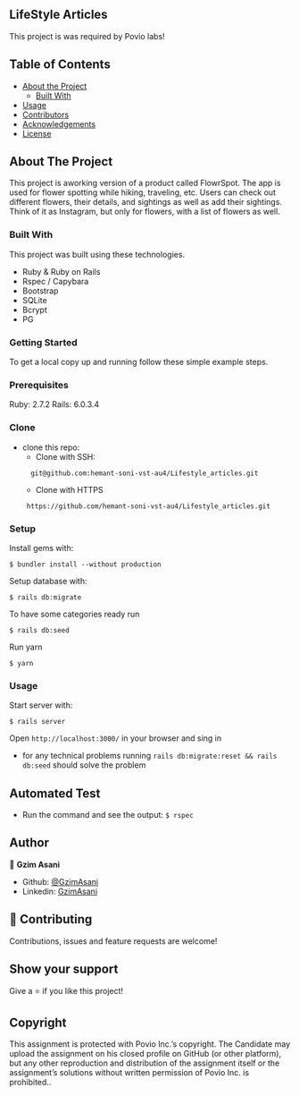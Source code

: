 ## LifeStyle Articles

  <p class="align-center">
    This project is was required by Povio labs!


## Table of Contents

* [About the Project](#about-the-project)
  * [Built With](#built-with)
* [Usage](#usage)
* [Contributors](#contributors)
* [Acknowledgements](#acknowledgements)
* [License](#license)

## About The Project
This project is aworking version of a product called FlowrSpot. The app is used for flower spotting while hiking, traveling, etc. Users can check out different flowers, their details, and sightings as well as add their sightings. Think of it as Instagram, but only for flowers, with a list of flowers as well.



### Built With
This project was built using these technologies.
* Ruby & Ruby on Rails
* Rspec / Capybara
* Bootstrap
* SQLite
* Bcrypt
* PG


### Getting Started

To get a local copy up and running follow these simple example steps.

### Prerequisites

Ruby: 2.7.2
Rails: 6.0.3.4

### Clone
* clone this repo:
  - Clone with SSH:
  ```
    git@github.com:hemant-soni-vst-au4/Lifestyle_articles.git
  ```
  - Clone with HTTPS
  ```
   https://github.com/hemant-soni-vst-au4/Lifestyle_articles.git

### Setup

Install gems with:

```
$ bundler install --without production
```

Setup database with:

```
$ rails db:migrate
```

To have some categories ready run

```
$ rails db:seed
```

Run yarn

```
$ yarn
```

### Usage

Start server with:

```
$ rails server
```

Open `http://localhost:3000/` in your browser and sing in
- for any technical problems running ```rails db:migrate:reset && rails db:seed``` should solve the problem

 ## Automated Test

* Run the command and see the output: 
```$ rspec```

## Author

👤 **Gzim Asani**
- Github: [@GzimAsani](https://github.com/GzimAsani)
- Linkedin: [GzimAsani](https://www.linkedin.com/in/gzim-asani-83390a17a/)

## 🤝 Contributing

Contributions, issues and feature requests are welcome!

## Show your support

Give a ⭐️ if you like this project!

## Copyright
This assignment is protected with Povio Inc.’s copyright. The Candidate may upload the assignment on his closed profile on GitHub (or other platform), but any other reproduction and distribution of the assignment itself or the assignment’s solutions without written permission of Povio Inc. is prohibited..
